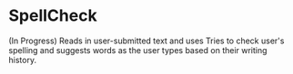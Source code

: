 # SpellCheck
(In Progress)
Reads in user-submitted text and uses Tries to check user's spelling and suggests words as the user types based on their writing history.
